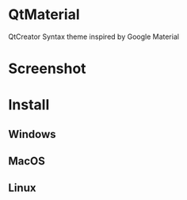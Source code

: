 # QtMaterial
QtCreator Syntax theme inspired by Google Material

# Screenshot


# Install

## Windows

## MacOS

## Linux
